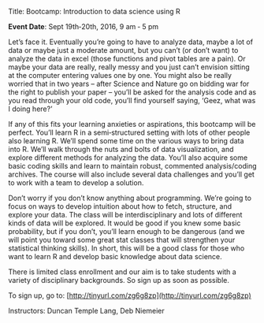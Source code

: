 ﻿Title: Bootcamp: Introduction to data science using R


__Event Date__:  Sept 19th‐20th, 2016, 9 am ‐ 5 pm

Let’s face it. Eventually you’re going to have to analyze data, maybe a lot
of data or maybe just a moderate amount, but you can’t (or don’t want) to
analyze the data in excel (those functions and pivot tables are a pain). Or
maybe your data are really, really messy and you just can’t envision sitting
at the computer entering values one by one. You might also be really worried
that in two years – after Science and Nature go on bidding war for the right
to publish your paper – you’ll be asked for the analysis code and as you
read through your old code, you’ll find yourself saying, ‘Geez, what was I
doing here?’

If any of this fits your learning anxieties or aspirations, this bootcamp
will be perfect. You’ll learn R in a semi‐structured setting with lots of
other people also learning R. We’ll spend some time on the various ways to
bring data into R. We’ll walk through the nuts and bolts of data
visualization, and explore different methods for analyzing the data. You’ll
also acquire some basic coding skills and learn to maintain robust,
commented analysis/coding archives. The course will also include several
data challenges and you’ll get to work with a team to develop a solution.

Don’t worry if you don’t know anything about programming. We’re going to
focus on ways to develop intuition about how to fetch, structure, and
explore your data. The class will be interdisciplinary and lots of different
kinds of data will be explored. It would be good if you knew some basic
probability, but if you don’t, you’ll learn enough to be dangerous (and we
will point you toward some great stat classes that will strengthen your
statistical thinking skills). In short, this will be a good class for those
who want to learn R and develop basic knowledge about data science.

There is limited class enrollment and our aim is to take students with a
variety of disciplinary backgrounds. So sign up as soon as possible.

To sign up, go to: [http://tinyurl.com/zg6g8zp](http://tinyurl.com/zg6g8zp)

Instructors: Duncan Temple Lang, Deb Niemeier
